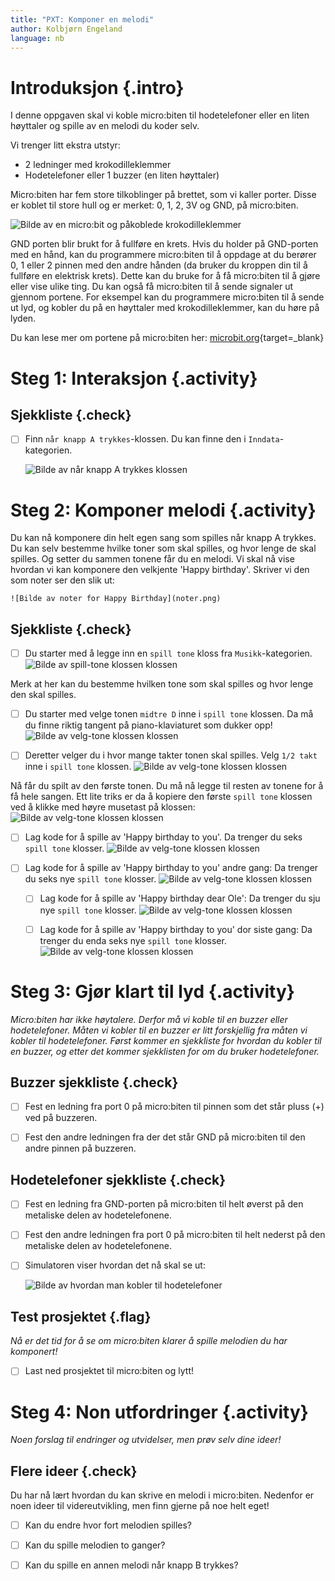 ```yaml
---
title: "PXT: Komponer en melodi"
author: Kolbjørn Engeland
language: nb
---
```



# Introduksjon {.intro} 

I denne oppgaven skal vi koble micro:biten til hodetelefoner eller en liten høyttaler og spille av en melodi du koder selv. 

Vi trenger litt ekstra utstyr:
- 2 ledninger med krokodilleklemmer
- Hodetelefoner eller 1 buzzer (en liten høyttaler)

Micro:biten har fem store tilkoblinger på brettet, som vi kaller porter. Disse er koblet til store hull og er merket: 0, 1, 2, 3V og GND, på micro:biten. 

![Bilde av en micro:bit og påkoblede krokodilleklemmer](kontakt.png)

GND porten blir brukt for å fullføre en krets. Hvis du holder på GND-porten med en hånd, kan du programmere micro:biten til å oppdage at du berører 0, 1 eller 2 pinnen med den andre hånden (da bruker du kroppen din til å fullføre en elektrisk krets). Dette kan du bruke for å få micro:biten til å gjøre eller vise ulike ting. Du kan også få micro:biten til å sende signaler ut gjennom portene. For eksempel kan du programmere micro:biten til å sende ut lyd, og kobler du på en høyttaler med krokodilleklemmer, kan du høre på lyden. 

Du kan lese mer om portene på micro:biten her:
[microbit.org](https://microbit.org/no/guide/hardware/pins/){target=_blank}


# Steg 1: Interaksjon {.activity}

## Sjekkliste {.check}

- [ ] Finn `når knapp A trykkes`-klossen. Du kan finne den i `Inndata`-kategorien. 

	![Bilde av når knapp A trykkes klossen](Knapp_A_trykkes.png)



# Steg 2: Komponer melodi {.activity}

Du kan nå komponere din helt egen sang som spilles når knapp A trykkes. Du kan selv bestemme hvilke toner som skal spilles, og hvor lenge de skal spilles.
Og setter du sammen tonene får du en melodi. Vi skal nå vise hvordan vi kan komponere den velkjente 'Happy birthday'. Skriver vi den som noter ser den slik ut:

	![Bilde av noter for Happy Birthday](noter.png)

## Sjekkliste {.check}

- [ ] Du starter med å legge inn en `spill tone` kloss fra `Musikk`-kategorien. 
	![Bilde av spill-tone klossen klossen](spill_tone.png)
	
Merk at her kan du bestemme hvilken tone som skal spilles og hvor lenge den skal spilles. 

- [ ] Du starter med velge tonen `midtre D` inne i `spill tone` klossen. Da må du finne riktig tangent på piano-klaviaturet som dukker opp!
	![Bilde av velg-tone klossen klossen](velg_tone.png)

- [ ] Deretter velger du i hvor mange takter tonen skal spilles. Velg `1/2 takt` inne i `spill tone` klossen. 
	![Bilde av velg-tone klossen klossen](velg_takt.png)

Nå får du spilt av den første tonen. Du må nå legge til resten av tonene for å få hele sangen. Ett lite triks er da å kopiere den første `spill tone` klossen ved å
klikke med høyre musetast på klossen:
	![Bilde av velg-tone klossen klossen](kopier_blokk.png)
 
- [ ] Lag kode for å spille av 'Happy birthday to you'. Da trenger du seks `spill tone` klosser.
	![Bilde av velg-tone klossen klossen](forste_linje.png)
	
- [ ] Lag kode for å spille av 'Happy birthday to you' andre gang: Da trenger du seks nye `spill tone` klosser.
	![Bilde av velg-tone klossen klossen](andre_linje.png)
	
	- [ ] Lag kode for å spille av 'Happy birthday dear Ole': Da trenger du sju nye `spill tone` klosser.
	![Bilde av velg-tone klossen klossen](tredje_linje.png)
	
	- [ ] Lag kode for å spille av 'Happy birthday to you' dor siste gang: Da trenger du enda seks nye `spill tone` klosser.
	![Bilde av velg-tone klossen klossen](fjerde_linje.png)



# Steg 3: Gjør klart til lyd {.activity}

*Micro:biten har ikke høytalere. Derfor må vi koble til en buzzer eller hodetelefoner. Måten vi kobler til en buzzer er litt forskjellig fra måten vi kobler til hodetelefoner. Først kommer en sjekkliste for hvordan du kobler til en buzzer, og etter det kommer sjekklisten for om du bruker hodetelefoner.*

## Buzzer sjekkliste {.check}

- [ ] Fest en ledning fra port 0 på micro:biten til pinnen som det står pluss (+) ved på buzzeren. 

- [ ] Fest den andre ledningen fra der det står GND på micro:biten til den andre pinnen på buzzeren.

## Hodetelefoner sjekkliste {.check}

- [ ] Fest en ledning fra GND-porten på micro:biten til helt øverst på den metaliske delen av hodetelefonene.

- [ ] Fest den andre ledningen fra port 0 på micro:biten til helt nederst på den metaliske delen av hodetelefonene.

- [ ] Simulatoren viser hvordan det nå skal se ut:

	![Bilde av hvordan man kobler til hodetelefoner](tilkobling_lyd.png)

## Test prosjektet {.flag}

*Nå er det tid for å se om micro:biten klarer å spille melodien du har komponert!*

- [ ] Last ned prosjektet til micro:biten og lytt!

# Steg 4: Non utfordringer {.activity}

*Noen forslag til endringer og utvidelser, men prøv selv dine ideer!*

## Flere ideer {.check}

Du har nå lært hvordan du kan skrive en melodi i micro:biten. Nedenfor er noen ideer til videreutvikling, men finn gjerne på noe
helt eget!

- [ ] Kan du endre hvor fort melodien spilles? 

- [ ] Kan du spille melodien to ganger? 

- [ ] Kan du spille en annen melodi når knapp B trykkes?



